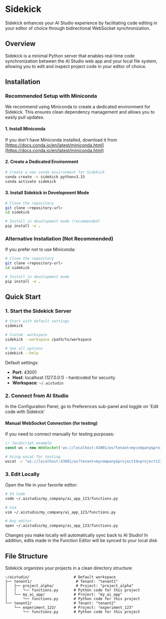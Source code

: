 # Sidekick

Sidekick enhances your AI Studio experience by facilitating code editing in your editor of choice through bidirectional WebSocket synchronization.

## Overview

Sidekick is a minimal Python server that enables real-time code synchronization between the AI Studio web app and your local file system, allowing you to edit and inspect project code in your editor of choice.

## Installation

### Recommended Setup with Miniconda

We recommend using Miniconda to create a dedicated environment for Sidekick. This ensures clean dependency management and allows you to easily pull updates.

#### 1. Install Miniconda

If you don't have Miniconda installed, download it from [https://docs.conda.io/en/latest/miniconda.html](https://docs.conda.io/en/latest/miniconda.html)

#### 2. Create a Dedicated Environment

```bash
# Create a new conda environment for Sidekick
conda create -n sidekick python=3.13
conda activate sidekick
```

#### 3. Install Sidekick in Development Mode

```bash
# Clone the repository
git clone <repository-url>
cd sidekick

# Install in development mode (recommended)
pip install -e .
```

### Alternative Installation (Not Recommended)

If you prefer not to use Miniconda:

```bash
# Clone the repository
git clone <repository-url>
cd sidekick

# Install in development mode
pip install -e .
```

## Quick Start

### 1. Start the Sidekick Server

```bash
# Start with default settings
sidekick

# Custom  workspace
sidekick --workspace /path/to/workspace

# See all options
sidekick --help
```

Default settings:
- **Port**: 43001
- **Host**: localhost (127.0.0.1) - hardcoded for security
- **Workspace**: `~/.aistudio`

### 2. Connect from AI Studio

In the Configuration Panel, go to Preferences sub-panel and toggle on 'Edit code with Sidekick'

#### Manual WebSocket Connection (for testing)

If you need to connect manually for testing purposes:

```javascript
// JavaScript example
const ws = new WebSocket('ws://localhost:43001/ws?tenant=mycompany&projectId=project123&sidekickVersion=1.0.0');
```

```bash
# Using wscat for testing
wscat -c "ws://localhost:43001/ws?tenant=mycompany&projectId=project123&sidekickVersion=1.0.0"
```

### 3. Edit Locally

Open the file in your favorite editor:

```bash
# VS Code
code ~/.aistudio/my_company/ai_app_123/functions.py

# Vim
vim ~/.aistudio/my_company/ai_app_123/functions.py

# Any editor
open ~/.aistudio/my_company/ai_app_123/functions.py
```

Changes you make locally will automatically sync back to AI Studio! In addition, edits made in the Function Editor
will be synced to your local disk

## File Structure

Sidekick organizes your projects in a clean directory structure:

```
~/aistudio/                    # Default workspace
├── tenant1/                    # Tenant: "tenant1"
│   ├── project_alpha/          # Project: "project_alpha"
│   │   └── functions.py       # Python code for this project
│   └── my_ai_app/             # Project: "my_ai_app"
│       └── functions.py       # Python code for this project
└── tenant2/                   # Tenant: "tenant2"
    └── experiment_123/        # Project: "experiment_123"
        └── functions.py       # Python code for this project
```
